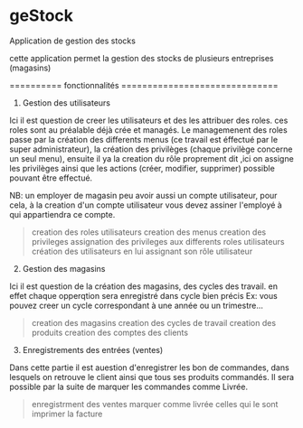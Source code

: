 # geStock
Application de gestion des stocks

cette application permet la gestion des stocks de plusieurs entreprises (magasins)

========== fonctionnalités ==============================

1. Gestion des utilisateurs

Ici il est question de creer les utilisateurs et des les attribuer des roles. ces roles sont au préalable déjà crée et managés.
Le managemenent des roles passe par la création des differents menus (ce travail est éffectué par le super administrateur), 
la création des privilèges (chaque privilège concerne un seul menu), ensuite il ya la creation du rôle proprement dit ,ici on assigne les privilèges ainsi que les
actions (créer, modifier, supprimer) possible pouvant être effectué.

NB: un employer de magasin peu avoir aussi un compte utilisateur, pour cela, à la creation d'un compte utilisateur vous devez assiner l'employé à qui appartiendra 
ce compte.

> creation des roles utilisateurs
> creation des menus
> creation des privileges
> assignation des privileges aux differents roles utilisateurs
> création des utilisateurs en lui assignant son rôle utilisateur


2. Gestion des magasins

Ici il est question de la création des magasins, des cycles des travail. en effet chaque opperqtion sera enregistré dans cycle bien précis
Ex: vous pouvez creer un cycle correspondant à une année ou un trimestre...

> creation des magasins
> creation des cycles de travail
> creation des produits
> creation des comptes des clients


3. Enregistrements des entrées (ventes)

Dans cette partie il est auestion d'enregistrer les bon de commandes, dans lesquels on retrouve le client ainsi que tous ses produits commandés.
Il sera possible par la suite de marquer les commandes comme Livrée.

> enregistrment des ventes
> marquer comme livrée celles qui le sont
> imprimer la facture
